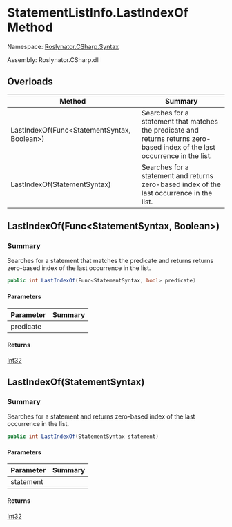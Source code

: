 # StatementListInfo\.LastIndexOf Method

Namespace: [Roslynator.CSharp.Syntax](../../README.md)

Assembly: Roslynator\.CSharp\.dll

## Overloads

| Method | Summary |
| ------ | ------- |
| LastIndexOf\(Func\<StatementSyntax, Boolean>\) | Searches for a statement that matches the predicate and returns returns zero\-based index of the last occurrence in the list\. |
| LastIndexOf\(StatementSyntax\) | Searches for a statement and returns zero\-based index of the last occurrence in the list\. |

## LastIndexOf\(Func\<StatementSyntax, Boolean>\)

### Summary

Searches for a statement that matches the predicate and returns returns zero\-based index of the last occurrence in the list\.

```csharp
public int LastIndexOf(Func<StatementSyntax, bool> predicate)
```

#### Parameters

| Parameter | Summary |
| --------- | ------- |
| predicate | |

#### Returns

[Int32](https://docs.microsoft.com/en-us/dotnet/api/system.int32)


## LastIndexOf\(StatementSyntax\)

### Summary

Searches for a statement and returns zero\-based index of the last occurrence in the list\.

```csharp
public int LastIndexOf(StatementSyntax statement)
```

#### Parameters

| Parameter | Summary |
| --------- | ------- |
| statement | |

#### Returns

[Int32](https://docs.microsoft.com/en-us/dotnet/api/system.int32)


